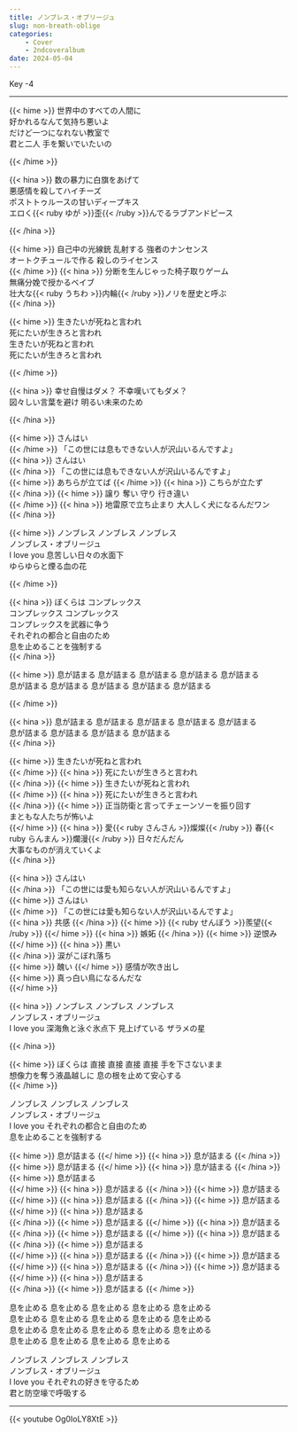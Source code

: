 ```yaml
---
title: ノンブレス・オブリージュ
slug: non-breath-oblige
categories:
    - Cover
    - 2ndcoveralbum
date: 2024-05-04
---
```


Key -4

---

{{< hime >}}
世界中のすべての人間に  
好かれるなんて気持ち悪いよ  
だけど一つになれない教室で  
君と二人 手を繋いでいたいの  

{{< /hime >}}

{{< hina >}}
数の暴力に白旗をあげて  
悪感情を殺してハイチーズ  
ポストトゥルースの甘いディープキス  
エロく{{< ruby ゆが >}}歪{{< /ruby >}}んでるラブアンドピース  

{{< /hina >}}

{{< hime >}}
自己中の光線銃 乱射する 強者のナンセンス  
オートクチュールで作る 殺しのライセンス  
{{< /hime >}}
{{< hina >}}
分断を生んじゃった椅子取りゲーム  
無痛分娩で授かるベイブ  
壮大な{{< ruby うちわ >}}内輪{{< /ruby >}}ノリを歴史と呼ぶ  
{{< /hina >}}

{{< hime >}}
生きたいが死ねと言われ  
死にたいが生きろと言われ  
生きたいが死ねと言われ  
死にたいが生きろと言われ  

{{< /hime >}}

{{< hina >}}
幸せ自慢はダメ？ 不幸嘆いてもダメ？  
図々しい言葉を避け 明るい未来のため  

{{< /hina >}}

{{< hime >}}
さんはい  
{{< /hime >}}
「この世には息もできない人が沢山いるんですよ」  
{{< hina >}}
さんはい  
{{< /hina >}}
「この世には息もできない人が沢山いるんですよ」  
{{< hime >}}
あちらが立てば 
{{< /hime >}}
{{< hina >}}
こちらが立たず  
{{< /hina >}}
{{< hime >}}
譲り 奪い 守り 行き違い  
{{< /hime >}}
{{< hina >}}
地雷原で立ち止まり 大人しく犬になるんだワン  
{{< /hina >}}

{{< hime >}}
ノンブレス ノンブレス ノンブレス  
ノンブレス・オブリージュ  
I love you 息苦しい日々の水面下  
ゆらゆらと煙る血の花  

{{< /hime >}}

{{< hina >}}
ぼくらは コンプレックス  
コンプレックス コンプレックス  
コンプレックスを武器に争う  
それぞれの都合と自由のため  
息を止めることを強制する  
{{< /hina >}}

{{< hime >}}
息が詰まる 息が詰まる 息が詰まる 息が詰まる 息が詰まる  
息が詰まる 息が詰まる 息が詰まる 息が詰まる 息が詰まる  

{{< /hime >}}

{{< hina >}}
息が詰まる 息が詰まる 息が詰まる 息が詰まる 息が詰まる  
息が詰まる 息が詰まる 息が詰まる 息が詰まる  
{{< /hina >}}

{{< hime >}}
生きたいが死ねと言われ  
{{< /hime >}}
{{< hina >}}
死にたいが生きろと言われ  
{{< /hina >}}
{{< hime >}}
生きたいが死ねと言われ  
{{< /hime >}}
{{< hina >}}
死にたいが生きろと言われ  
{{< /hina >}}
{{< hime >}}
正当防衛と言ってチェーンソーを振り回す  
まともな人たちが怖いよ  
{{</ hime >}}
{{< hina >}}
愛{{< ruby さんさん >}}燦燦{{< /ruby >}} 春{{< ruby らんまん >}}爛漫{{< /ruby >}} 日々だんだん  
大事なものが消えていくよ  
{{< /hina >}}

{{< hina >}}
さんはい  
{{< /hina >}}
「この世には愛も知らない人が沢山いるんですよ」  
{{< hime >}}
さんはい  
{{< /hime >}}
「この世には愛も知らない人が沢山いるんですよ」  
{{< hina >}}
共感 
{{< /hina >}}
{{< hime >}}
{{< ruby せんぼう >}}羨望{{< /ruby >}} 
{{</ hime >}}
{{< hina >}}
嫉妬 
{{< /hina >}}
{{< hime >}}
逆恨み 
{{</ hime >}}
{{< hina >}}
黒い  
{{< /hina >}}
涙がこぼれ落ち  
{{< hime >}}
醜い
{{</ hime >}}
感情が吹き出し  
{{< hime >}}
真っ白い鳥になるんだな  
{{</ hime >}} 

{{< hina >}}
ノンブレス ノンブレス ノンブレス  
ノンブレス・オブリージュ   
I love you 深海魚と泳ぐ氷点下 見上げている ザラメの星  

{{< /hina >}}

{{< hime >}}
ぼくらは 直接 直接 直接 直接 手を下さないまま  
想像力を奪う液晶越しに 息の根を止めて安心する  
{{< /hime >}}

ノンブレス ノンブレス ノンブレス  
ノンブレス・オブリージュ   
I love you それぞれの都合と自由のため  
息を止めることを強制する  

{{< hime >}}
息が詰まる 
{{</ hime >}}
{{< hina >}}
息が詰まる 
{{< /hina >}}
{{< hime >}}
息が詰まる 
{{</ hime >}}
{{< hina >}}
息が詰まる 
{{< /hina >}}
{{< hime >}}
息が詰まる  
{{</ hime >}}
{{< hina >}}
息が詰まる 
{{< /hina >}}
{{< hime >}}
息が詰まる 
{{</ hime >}}
{{< hina >}}
息が詰まる 
{{< /hina >}}
{{< hime >}}
息が詰まる 
{{</ hime >}}
{{< hina >}}
息が詰まる  
{{< /hina >}}
{{< hime >}}
息が詰まる 
{{</ hime >}}
{{< hina >}}
息が詰まる 
{{< /hina >}}
{{< hime >}}
息が詰まる 
{{</ hime >}}
{{< hina >}}
息が詰まる 
{{< /hina >}}
{{< hime >}}
息が詰まる  
{{</ hime >}}
{{< hina >}}
息が詰まる 
{{< /hina >}}
{{< hime >}}
息が詰まる 
{{</ hime >}}
{{< hina >}}
息が詰まる 
{{< /hina >}}
{{< hime >}}
息が詰まる 
{{</ hime >}}
{{< hina >}}
息が詰まる  
{{< /hina >}}
{{< hime >}}
息が詰まる 
{{< /hime >}}

息を止める 息を止める 息を止める 息を止める 息を止める  
息を止める 息を止める 息を止める 息を止める 息を止める  
息を止める 息を止める 息を止める 息を止める 息を止める  
息を止める 息を止める 息を止める 息を止める  

ノンブレス ノンブレス ノンブレス  
ノンブレス・オブリージュ  
I love you それぞれの好きを守るため  
君と防空壕で呼吸する  

---

{{< youtube Og0IoLY8XtE >}}